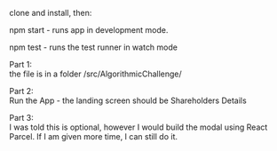 
clone and install, then:

npm start - runs app in development mode.<br>

npm test - runs the test runner in watch mode<br>


Part 1: <br>
the file is in a folder /src/AlgorithmicChallenge/<br>

Part 2: <br>
Run the App - the landing screen should be Shareholders Details<br>

Part 3: <br>
I was told this is optional, however I would build the modal using React Parcel. If I am given more time, I can still do it. 

